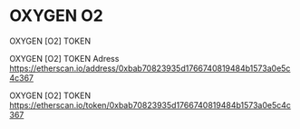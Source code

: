 # OXYGEN O2
OXYGEN [O2] TOKEN

OXYGEN [O2] TOKEN Adress    
https://etherscan.io/address/0xbab70823935d1766740819484b1573a0e5c4c367

OXYGEN [O2] TOKEN    
https://etherscan.io/token/0xbab70823935d1766740819484b1573a0e5c4c367
